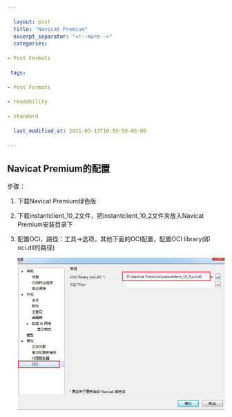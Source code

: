 ```yaml
---

  layout: post
  title: "Navicat Premium"
  excerpt_separator: "<!--more-->"
  categories:

- Post Formats

 tags:

- Post Formats

- readability

- standard

  last_modified_at: 2021-03-13T10:55:59-05:00

---
```


## Navicat Premium的配置

  步骤：

1. 下载Navicat Premium绿色版

   <!--more-->

2. 下载instantclient_10_2文件，把instantclient_10_2文件夹放入Navicat Premium安装目录下

3. 配置OCI，路径：工具->选项，其他下面的OCI配置，配置OCI library(即oci.dll的路径)

   ![image-20210313122056993](/img/image-20210313122056993.png)
